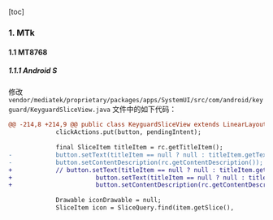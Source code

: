 [toc]

### 1. MTk

#### 1.1 MT8768

##### 1.1.1 Android S

修改 `vendor/mediatek/proprietary/packages/apps/SystemUI/src/com/android/keyguard/KeyguardSliceView.java` 文件中的如下代码：

```diff
@@ -214,8 +214,9 @@ public class KeyguardSliceView extends LinearLayout {
             clickActions.put(button, pendingIntent);
 
             final SliceItem titleItem = rc.getTitleItem();
-            button.setText(titleItem == null ? null : titleItem.getText());
-            button.setContentDescription(rc.getContentDescription());
+            // button.setText(titleItem == null ? null : titleItem.getText());
+                       button.setText(titleItem == null ? null : titleItem.getText().toString().replace(".",""));
+                       button.setContentDescription(rc.getContentDescription());
 
             Drawable iconDrawable = null;
             SliceItem icon = SliceQuery.find(item.getSlice(),
```

